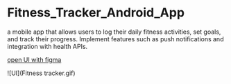 # Fitness_Tracker_Android_App
a mobile app that allows users to log their daily fitness activities, set goals, and track their progress. Implement features such as push notifications and integration with health APIs.

[open UI with figma](https://www.figma.com/design/b9gaIC5dd1XXvIUMAN4Zqr/FitPal-health-and-fitness-mockups-(Community)?node-id=0-1&t=55rYBMQnqfKz24EQ-1)

![UI](Fitness tracker.gif)
